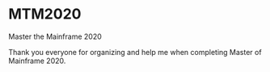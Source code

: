 # MTM2020
Master the Mainframe 2020

Thank you everyone for organizing and help me when completing Master of Mainframe 2020.
